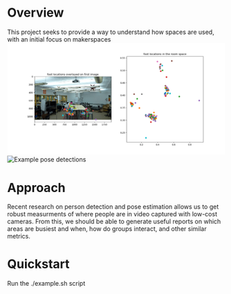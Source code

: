 # Overview
This project seeks to provide a way to understand how spaces are used, with an initial focus on makerspaces
![An example output](data/room_utilization.png?raw=true "Title")
![Example pose detections](data/visualizations/pose_detection.gif)

# Approach
Recent research on person detection and pose estimation allows us to get robust measurments of where people are in video captured with low-cost cameras. From this, we should be able to generate useful reports on which areas are busiest and when, how do groups interact, and other similar metrics. 
# Quickstart
Run the ./example.sh script
